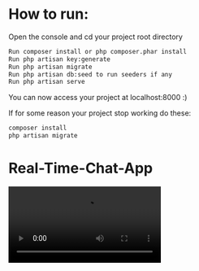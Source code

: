 # How to run:

Open the console and cd your project root directory

```bash
Run composer install or php composer.phar install
Run php artisan key:generate
Run php artisan migrate
Run php artisan db:seed to run seeders if any
Run php artisan serve
```

You can now access your project at localhost:8000 :)

If for some reason your project stop working do these:

```bash
composer install
php artisan migrate
```

# Real-Time-Chat-App

![chat](https://github.com/RehabAbdelWahab/Real-Time-Chat-App/blob/master/Demo.mp4)

